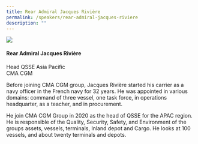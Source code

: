 ```yaml
---
title: Rear Admiral Jacques Rivière
permalink: /speakers/rear-admiral-jacques-riviere
description: ""
---
```

<div class="row">
<div class="col is-3"><img src="/images/Speakers/Jacques RivieĚre.png" /></div>
<div class="col is-9 speaker-details">
<h4>Rear Admiral Jacques Rivi&egrave;re</h4>
<p>Head QSSE Asia Pacific<br />CMA CGM</p>
<p>Before joining CMA CGM group, Jacques Rivi&egrave;re started his carrier as a navy officer in the French navy for 32 years. He was appointed in various domains: command of three vessel, one task force, in operations headquarter, as a teacher, and in procurement.</p>
<p>He join CMA CGM Group in 2020 as the head of QSSE for the APAC region. He is responsible of the Quality, Security, Safety, and Environment of the groups assets, vessels, terminals, Inland depot and Cargo. He looks at 100 vessels, and about twenty terminals and depots.</p>
</div>
</div>